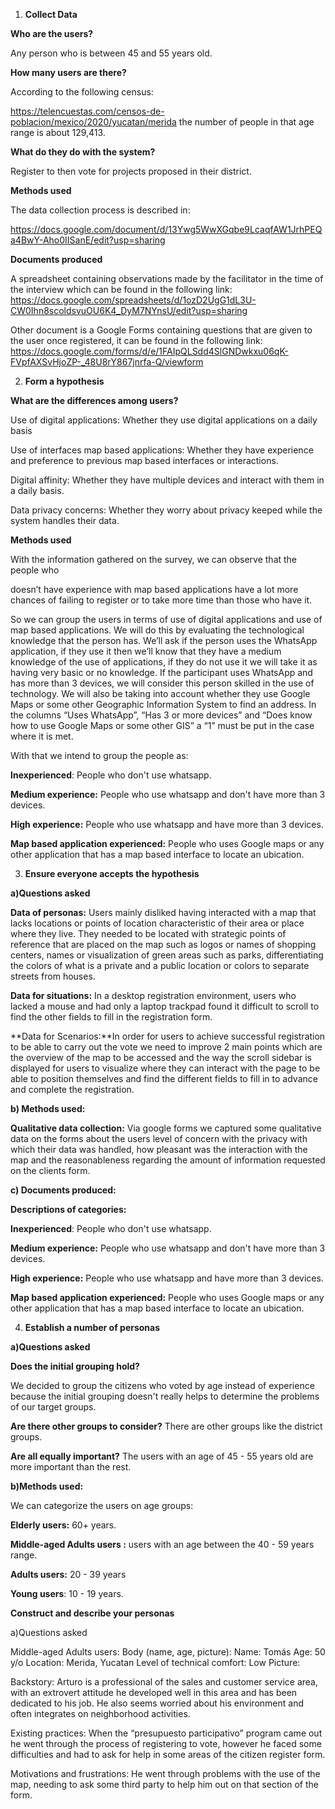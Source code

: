1. **Collect Data**

**Who are the users?**

Any person who is between 45 and 55 years old.

**How many users are there?**

According to the following census:

<https://telencuestas.com/censos-de-poblacion/mexico/2020/yucatan/merida> the number of people in that age range is about 129,413.

**What do they do with the system?**

Register to then vote for projects proposed in their district.

**Methods used**

The data collection process is described in:

<https://docs.google.com/document/d/13Ywg5WwXGqbe9LcaqfAW1JrhPEQa4BwY-Aho0IISanE/edit?usp=sharing>

**Documents produced**

A spreadsheet containing observations made by the facilitator in the time of the interview which can be found in the following link: <https://docs.google.com/spreadsheets/d/1ozD2UgG1dL3U-CW0Ihn8scoldsvuOU6K4_DyM7NYnsU/edit?usp=sharing>

Other document is a Google Forms containing questions that are given to the user once registered, it can be found in the following link: <https://docs.google.com/forms/d/e/1FAIpQLSdd4SlGNDwkxu06qK-FVpfAXSvHjoZP-_48U8rY867jnrfa-Q/viewform>

2. **Form a hypothesis**

**What are the differences among users?**

Use of digital applications: Whether they use digital applications on a daily basis

Use of interfaces map based applications: Whether they have experience and preference to previous map based interfaces or interactions.

Digital affinity: Whether they have multiple devices and interact with them in a daily basis.

Data privacy concerns: Whether they worry about privacy keeped while the system handles their data.

**Methods used**

With the information gathered on the survey, we can observe that the people who

doesn’t have experience with map based applications have a lot more chances of failing to register or to take more time than those who have it.

So we can group the users in terms of use of digital applications and use of map based applications. We will do this by evaluating the technological knowledge that the person has. We’ll ask if the person uses the WhatsApp application, if they use it then we’ll know that they have a medium knowledge of the use of applications, if they do not use it we will take it as having very basic or no knowledge. If the participant uses WhatsApp and has more than 3 devices, we will consider this person skilled in the use of technology. We will also be taking into account whether they use Google Maps or some other Geographic Information System to find an address. In the columns “Uses WhatsApp”, “Has 3 or more devices” and “Does know how to use Google Maps or some other GIS” a “1” must be put in the case where it is met.

With that we intend to group the people as:

**Inexperienced**: People who don't use whatsapp.

**Medium experience:** People who use whatsapp and don't have more than 3 devices.

**High experience:** People who use whatsapp and have more than 3 devices.

**Map based application experienced:** People who uses Google maps or any other application that has a map based interface to locate an ubication.

3. **Ensure everyone accepts the hypothesis**

**a)Questions asked**

**Data of personas:** Users mainly disliked having interacted with a map that lacks locations or points of location characteristic of their area or place where they live. They needed to be located with strategic points of reference that are placed on the map such as logos or names of shopping centers, names or visualization of green areas such as parks, differentiating the colors of what is a private and a public location or colors to separate streets from houses.

**Data for situations:** In a desktop registration environment, users who lacked a mouse and had only a laptop trackpad found it difficult to scroll to find the other fields to fill in the registration form.

**Data for Scenarios:**In order for users to achieve successful registration to be able to carry out the vote we need to improve 2 main points which are the overview of the map to be accessed and the way the scroll sidebar is displayed for users to visualize where they can interact with the page to be able to position themselves and find the different fields to fill in to advance and complete the registration.

**b) Methods used:**

**Qualitative data collection:** Via google forms we captured some qualitative data on the forms about the users level of concern with the privacy with which their data was handled, how pleasant was the interaction with the map and the reasonableness regarding the amount of information requested on the clients form.

**c) Documents produced:**

**Descriptions of categories:**

**Inexperienced**: People who don't use whatsapp.

**Medium experience:** People who use whatsapp and don't have more than 3 devices.

**High experience:** People who use whatsapp and have more than 3 devices.

**Map based application experienced:** People who uses Google maps or any other application that has a map based interface to locate an ubication.

4. **Establish a number of personas**

**a)Questions asked**

**Does the initial grouping hold?**

We decided to group the citizens who voted by age instead of experience because the initial grouping doesn't really helps to determine the problems of our target groups.

**Are there other groups to consider?** There are other groups like the district groups.

**Are all equally important?** The users with an age of 45 - 55 years old are more important than the rest.

**b)Methods used:**

We can categorize the users on age groups:

**Elderly users:** 60+ years.

**Middle-aged Adults users :** users with an age between the 40 - 59 years range.

**Adults users:** 20 - 39 years

**Young users**: 10 - 19 years.

**Construct and describe your personas**

a)Questions asked

Middle-aged Adults users:
Body (name, age, picture): 
	Name: Tomás
	Age: 50 y/o
	Location: Merida, Yucatan
	Level of technical comfort: Low
	Picture:
	

Backstory:
Arturo is a professional of the sales and customer service area, with an extrovert attitude he developed well in this area and has been dedicated to his job. He also seems worried about his environment and often integrates on neighborhood activities.

Existing practices:
When the “presupuesto participativo” program came out he went through the process of registering to vote, however he faced some difficulties and had to ask for help in some areas of the citizen register form.

Motivations and frustrations:
He went through problems with the use of the map, needing to ask some third party to help him out on that section of the form.

